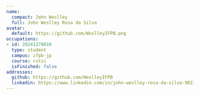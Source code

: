 ```yaml
---
name:
  compact: John Weslley
  full: John Weslley Rosa da Silva
avatar:
  default: https://github.com/WeslleyIFPB.png
occupations:
- id: 20241370010
  type: student
  campus: ifpb-jp
  course: cstsi
  isFinished: false
addresses:
  github: https://github.com/WeslleyIFPB
  linkedin: https://www.linkedin.com/in/john-weslley-rosa-da-silva-982334324/
---
```

